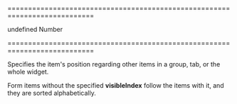 ===========================================================================
<!--default-->undefined<!--/default-->
<!--type-->Number<!--/type-->
===========================================================================

<!--shortDescription-->
Specifies the item's position regarding other items in a group, tab, or the whole widget.
<!--/shortDescription-->

<!--fullDescription-->
Form items without the specified **visibleIndex** follow the items with it, and they are sorted alphabetically.
<!--/fullDescription-->
